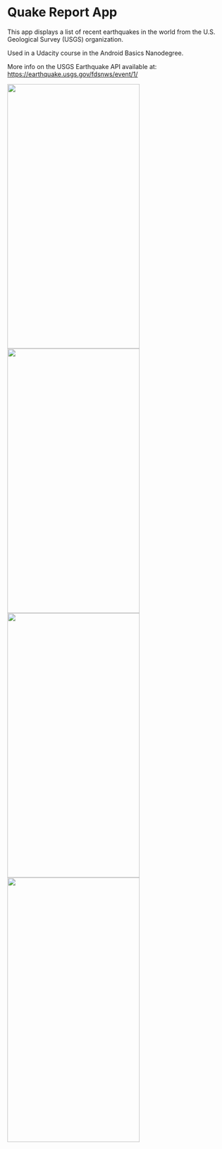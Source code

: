 Quake Report App
===================================

This app displays a list of recent earthquakes in the world
from the U.S. Geological Survey (USGS) organization.

Used in a Udacity course in the Android Basics Nanodegree.

More info on the USGS Earthquake API available at:
https://earthquake.usgs.gov/fdsnws/event/1/



<img src="https://user-images.githubusercontent.com/8702105/165389301-38087b47-f225-4927-8444-ca9f416b2798.jpg" width="300" height="600"> <img src="https://user-images.githubusercontent.com/8702105/165389314-5f0f91c2-3e2c-44a6-a064-cd547f307542.jpg" width="300" height="600"> <img src="https://user-images.githubusercontent.com/8702105/165389318-ee9c8d6c-7772-4e1e-a346-ed7da68b4a0c.jpg" width="300" height="600"> <img src="https://user-images.githubusercontent.com/8702105/165389321-f3eff232-8955-4aae-b116-d307f93ff497.jpg" width="300" height="600">
